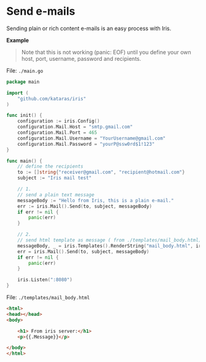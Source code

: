 # Send e-mails
Sending plain or rich content e-mails is an easy process with Iris.


**Example**

> Note that this is not working (panic: EOF) until you define your own  host, port, username, password and recipients.

File: ` ./main.go ` 
```go
package main

import (
	"github.com/kataras/iris"
)

func init() {
	configuration := iris.Config()
	configuration.Mail.Host = "smtp.gmail.com"
	configuration.Mail.Port = 465
	configuration.Mail.Username = "YourUsername@gmail.com"
	configuration.Mail.Password = "yourP@ssw0rd$1!123"
}

func main() {
	// define the recipients
	to := []string{"receiver@gmail.com", "recipient@hotmail.com"}
	subject := "Iris mail test"

	// 1.
	// send a plain text message
	messageBody := "Hello from Iris, this is a plain e-mail."
	err := iris.Mail().Send(to, subject, messageBody)
	if err != nil {
		panic(err)
	}

	// 2.
	// send html template as message ( from ./templates/mail_body.html)
	messageBody, _ = iris.Templates().RenderString("mail_body.html", iris.Map{"Message": "<b> Hello from Iris</b> this is a <h1 style='color:blue'> Rich e-mail!</h1>"})
	err = iris.Mail().Send(to, subject, messageBody)
	if err != nil {
		panic(err)
	}

	iris.Listen(":8080")
}

```

File: `./templates/mail_body.html` 

```html
<html>
<head></head>
<body>

	<h1> From iris server:</h1>
	<p>{{.Message}}</p>

</body>
</html>
```
